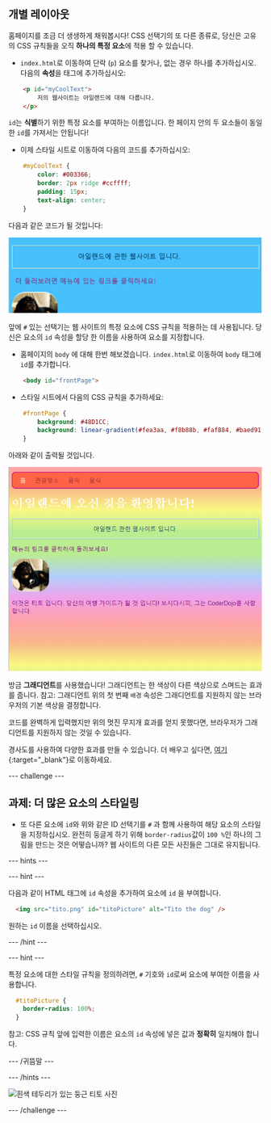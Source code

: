 ## 개별 레이아웃

홈페이지를 조금 더 생생하게 채워봅시다! CSS 선택기의 또 다른 종류로, 당신은 고유의 CSS 규칙들을 오직 **하나의 특정 요소**에 적용 할 수 있습니다.

+ `index.html`로 이동하여 단락 (`p`) 요소를 찾거나, 없는 경우 하나를 추가하십시오. 다음의 **속성**을 태그에 추가하십시오:

```html
    <p id="myCoolText">
        저의 웹사이트는 아일랜드에 대해 다룹니다.
    </p> 
```

`id`는 **식별**하기 위한 특정 요소를 부여하는 이름입니다. 한 페이지 안의 두 요소들이 동일한 `id`를 가져서는 안됩니다!

+ 이제 스타일 시트로 이동하여 다음의 코드를 추가하십시오:

```css
    #myCoolText {
        color: #003366;
        border: 2px ridge #ccffff;
        padding: 15px;
        text-align: center;
    }
```

다음과 같은 코드가 될 것입니다:

![다른 색상과 테두리가 있는 텍스트](images/paragraphIdStyle.png)

앞에 `#` 있는 선택기는 웹 사이트의 특정 요소에 CSS 규칙을 적용하는 데 사용됩니다. 당신은 요소의 `id` 속성을 할당 한 이름을 사용하여 요소를 지정합니다.

+ 홈페이지의 `body` 에 대해 한번 해보겠습니다. `index.html`로 이동하여 `body` 태그에 `id`를 추가합니다.

```html
    <body id="frontPage">
```

+ 스타일 시트에서 다음의 CSS 규칙을 추가하세요:

```css
    #frontPage {
        background: #48D1CC;
        background: linear-gradient(#fea3aa, #f8b88b, #faf884, #baed91, #baed91, #b2cefe, #f2a2e8, #fea3aa);
    }
```

아래와 같이 출력될 것입니다.

![무지개 그라데이션 배경](images/frontPageIdStyles.png)

방금 **그래디언트**를 사용했습니다! 그래디언트는 한 색상이 다른 색상으로 스며드는 효과를 줍니다. 참고: 그래디언트 위의 첫 번째 `배경` 속성은 그래디언트를 지원하지 않는 브라우저의 기본 색상을 결정합니다.

코드를 완벽하게 입력했지만 위의 멋진 무지개 효과를 얻지 못했다면, 브라우저가 그래디언트를 지원하지 않는 것일 수 있습니다.

경사도를 사용하여 다양한 효과를 만들 수 있습니다. 더 배우고 싶다면, [여기](http://dojo.soy/html2-css-gradients){:target="_blank"}로 이동하세요.

\--- challenge \---

## 과제: 더 많은 요소의 스타일링

+ 또 다른 요소에 `id`와 위와 같은 ID 선택기를 `#` 과 함께 사용하여 해당 요소의 스타일을 지정하십시오. 완전히 둥글게 하기 위해 `border-radius`값이 `100 %`인 하나의 그림을 만드는 것은 어떻습니까? 웹 사이트의 다른 모든 사진들은 그대로 유지됩니다. 

\--- hints \---

\--- hint \---

다음과 같이 HTML 태그에 `id` 속성을 추가하여 요소에 `id` 을 부여합니다.

```html
  <img src="tito.png" id="titoPicture" alt="Tito the dog" />        
```

원하는 `id` 이름을 선택하십시오.

\--- /hint \---

\--- hint \---

특정 요소에 대한 스타일 규칙을 정의하려면, `#` 기호와 `id`로써 요소에 부여한 이름을 사용합니다.

```css
  #titoPicture {
    border-radius: 100%;
  }
```

참고: CSS 규칙 앞에 입력한 이름은 요소의 `id` 속성에 넣은 값과 **정확히** 일치해야 합니다.

\--- /귀뜸말 \---

\--- /hints \---

![흰색 테두리가 있는 둥근 티토 사진](images/titoPictureIdStyle.png)

\--- /challenge \---